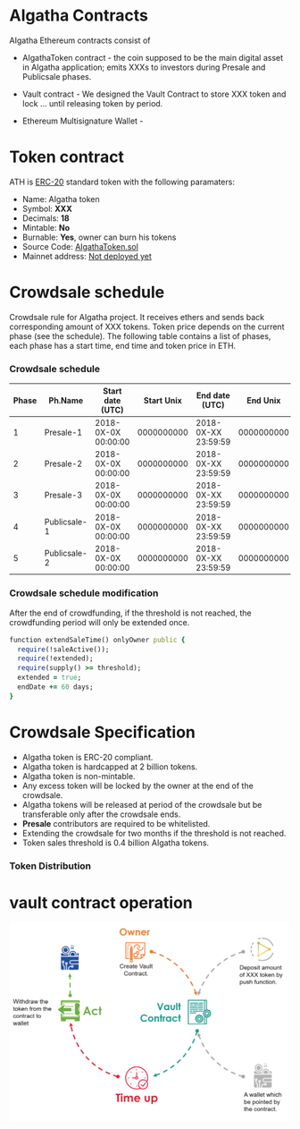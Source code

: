 # AIgatha Contracts
AIgatha Ethereum contracts consist of
+ AIgathaToken contract - the coin supposed to be the main digital asset in AIgatha application; emits XXXs to investors during Presale and Publicsale phases.

+ Vault contract - We designed the Vault Contract to store XXX token and lock ... until releasing token by period.

+ Ethereum Multisignature Wallet - 
# Token contract
ATH is [ERC-20](https://github.com/ethereum/EIPs/issues/20) standard token with the following paramaters:
+ Name: AIgatha token
+ Symbol: __XXX__
+ Decimals: __18__
+ Mintable: __No__
+ Burnable: __Yes__, owner can burn his tokens
+ Source Code: [AIgathaToken.sol]()
+ Mainnet address: [Not deployed yet]()
# Crowdsale schedule
Crowdsale rule for AIgatha project. It receives ethers and sends back corresponding amount of XXX tokens. Token price depends on the current phase (see the schedule). The following table contains a list of phases, each phase has a start time, end time and token price in ETH.
### Crowdsale schedule

|Phase|Ph.Name|Start date (UTC)|Start Unix|End date (UTC)|End Unix|Price, ETH|
|---|---|---|---|---|---|---|
|1|Presale-1|2018-0X-0X 00:00:00|0000000000|2018-0X-XX 23:59:59|0000000000|14,000|
|2|Presale-2|2018-0X-0X 00:00:00|0000000000|2018-0X-XX 23:59:59|0000000000|12,500|
|3|Presale-3|2018-0X-0X 00:00:00|0000000000|2018-0X-XX 23:59:59|0000000000|11,500|
|4|Publicsale-1|2018-0X-0X 00:00:00|0000000000|2018-0X-XX 23:59:59|0000000000|10,500|
|5|Publicsale-2|2018-0X-0X 00:00:00|0000000000|2018-0X-XX 23:59:59|0000000000|10,000|

### Crowdsale schedule modification

After the end of crowdfunding, if the threshold is not reached, the crowdfunding period will only be extended once.
```ruby
function extendSaleTime() onlyOwner public {
  require(!saleActive());
  require(!extended);
  require(supply() >= threshold);
  extended = true;
  endDate += 60 days;
}
```
# Crowdsale Specification

+ AIgatha token is ERC-20 compliant.
+ AIgatha token is hardcapped at 2 billion tokens.
+ AIgatha token is non-mintable.
+ Any excess token will be locked by the owner at the end of the crowdsale.
+ AIgatha tokens will be released at period of the crowdsale but be transferable only after the crowdsale ends.
+ __Presale__ contributors are required to be whitelisted.
+ Extending the crowdsale for two months if the threshold is not reached.
+ Token sales threshold is 0.4 billion AIgatha tokens.
### Token Distribution



# vault contract operation
![test](/images/vaultcontract_operation.png)

















